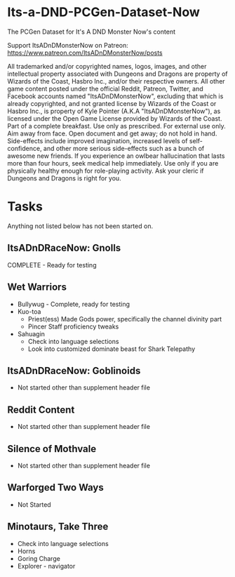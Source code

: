# Its-a-DND-PCGen-Dataset-Now
The PCGen Dataset for It's A DND Monster Now's content

Support ItsADnDMonsterNow on Patreon: https://www.patreon.com/ItsADnDMonsterNow/posts

All trademarked and/or copyrighted names, logos, images, and other intellectual property associated with Dungeons and Dragons
are property of Wizards of the Coast, Hasbro Inc., and/or their respective owners. All other game content posted under the official
Reddit, Patreon, Twitter, and Facebook accounts named "ItsADnDMonsterNow", excluding that which is already copyrighted, and
not granted license by Wizards of the Coast or Hasbro Inc., is property of Kyle Pointer (A.K.A "ItsADnDMonsterNow"), as licensed
under the Open Game License provided by Wizards of the Coast. Part of a complete breakfast. Use only as prescribed. For external
use only. Aim away from face. Open document and get away; do not hold in hand. Side-effects include improved imagination,
increased levels of self-confidence, and other more serious side-effects such as a bunch of awesome new friends. If you experience an
owlbear hallucination that lasts more than four hours, seek medical help immediately. Use only if you are physically healthy enough
for role-playing activity. Ask your cleric if Dungeons and Dragons is right for you.


# Tasks

Anything not listed below has not been started on.

## ItsADnDRaceNow: Gnolls

COMPLETE - Ready for testing

## Wet Warriors

* Bullywug - Complete, ready for testing
* Kuo-toa
	* Priest(ess) Made Gods power, specifically the channel divinity part
	* Pincer Staff proficiency tweaks
* Sahuagin
	* Check into language selections
	* Look into customized dominate beast for Shark Telepathy

## ItsADnDRaceNow: Goblinoids

* Not started other than supplement header file

## Reddit Content

* Not started other than supplement header file

## Silence of Mothvale

* Not started other than supplement header file

## Warforged Two Ways

* Not Started

## Minotaurs, Take Three

* Check into language selections
* Horns
* Goring Charge
* Explorer - navigator